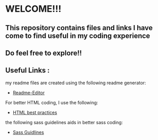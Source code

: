 
# WELCOME!!!
## This repository contains files and links I have come to find useful in my coding experience

## Do feel free to explore!!


## Useful Links :

my readme files are created using the following readme generator:
* [Readme-Editor](https://readme.so/editor)

For better HTML coding, I use the following:
* [HTML best practices](https://gist.github.com/ryansechrest/8693303)

the following sass guidelines aids in better sass coding:
* [Sass Guidlines](https://sass-guidelin.es/)
